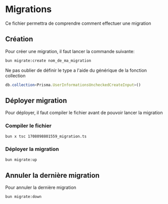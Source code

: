 # Migrations
Ce fichier permettra de comprendre comment effectuer une migration

## Création
Pour créer une migration, il faut lancer la commande suivante:
```bash
bun migrate:create nom_de_ma_migration
```
Ne pas oublier de définir le type a l'aide du générique de la fonction collection
```ts
db.collection<Prisma.UserInformationsUncheckedCreateInput>()
```

## Déployer migration
Pour déployer, il faut compiler le fichier avant de pouvoir lancer la migration
### Compiler le fichier 
```bash
bun x tsc 1708098801559_migration.ts
```
### Déployer la migration
```bash
bun migrate:up
```

## Annuler la dernière migration
Pour annuler la dernière migration
```bash
bun migrate:down
```